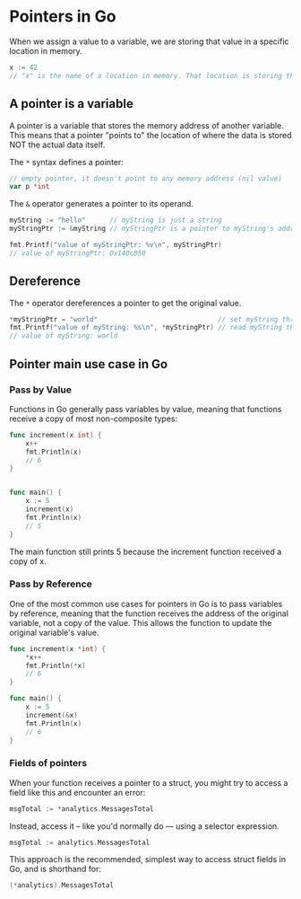 # Pointers in Go

When we assign a value to a variable, we are storing that value in a specific location in memory.

```go
x := 42
// "x" is the name of a location in memory. That location is storing the integer value of 42
```

## A pointer is a variable

A pointer is a variable that stores the memory address of another variable. This means that a pointer "points to" the location of where the data is stored NOT the actual data itself.

The `*` syntax defines a pointer:

```go
// empty pointer, it doesn't point to any memory address (nil value)
var p *int
```

The `&` operator generates a pointer to its operand.

```go
myString := "hello"      // myString is just a string
myStringPtr := &myString // myStringPtr is a pointer to myString's address

fmt.Printf("value of myStringPtr: %v\n", myStringPtr)
// value of myStringPtr: 0x140c050
```

## Dereference

The `*` operator dereferences a pointer to get the original value.

```go
*myStringPtr = "world"                              // set myString through the pointer
fmt.Printf("value of myString: %s\n", *myStringPtr) // read myString through the pointer
// value of myString: world
```

## Pointer main use case in Go

### Pass by Value

Functions in Go generally pass variables by value, meaning that functions receive a copy of most non-composite types:

```go
func increment(x int) {
    x++
    fmt.Println(x)
    // 6
}


func main() {
    x := 5
    increment(x)
    fmt.Println(x)
    // 5
}
```

The main function still prints 5 because the increment function received a copy of x.

### Pass by Reference

One of the most common use cases for pointers in Go is to pass variables by reference, meaning that the function receives the address of the original variable, not a copy of the value. This allows the function to update the original variable's value.

```go
func increment(x *int) {
    *x++
    fmt.Println(*x)
    // 6
}

func main() {
    x := 5
    increment(&x)
    fmt.Println(x)
    // 6
}
```

### Fields of pointers

When your function receives a pointer to a struct, you might try to access a field like this and encounter an error:

```go
msgTotal := *analytics.MessagesTotal
```

Instead, access it – like you'd normally do — using a selector expression.

```go
msgTotal := analytics.MessagesTotal
```

This approach is the recommended, simplest way to access struct fields in Go, and is shorthand for:

```go
(*analytics).MessagesTotal
```
